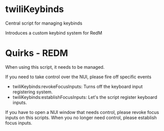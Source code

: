 # twiliKeybinds

Central script for managing keybinds

Introduces a custom keybind system for RedM

# Quirks - REDM

When using this script, it needs to be managed.

If you need to take control over the NUI, please fire off specific events

- twiliKeybinds:revokeFocusInputs: Turns off the keyboard input registering system.
- twiliKeybinds:establishFocusInputs: Let's the script register keyboard inputs.

If you have to open a NUI window that needs control, please revoke focus inputs on this scripts.
When you no longer need control, please establish focus inputs.
